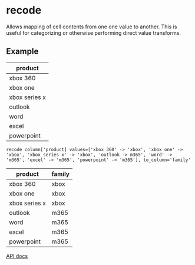 # recode

Allows mapping of cell contents from one one value to another. This is useful for categorizing or otherwise performing direct value transforms.

## Example

| product       |
| ------------- |
| xbox 360      |
| xbox one      |
| xbox series x |
| outlook       |
| word          |
| excel         |
| powerpoint    |

`recode column['product] values=['xbox 360' -> 'xbox', 'xbox one' -> 'xbox', 'xbox series x' -> 'xbox', 'outlook -> m365', 'word' -> 'm365', 'excel' -> 'm365', 'powerpoint' -> 'm365'], to_column='family'`

| product       | family |
| ------------- | ------ |
| xbox 360      | xbox   |
| xbox one      | xbox   |
| xbox series x | xbox   |
| outlook       | m365   |
| word          | m365   |
| excel         | m365   |
| powerpoint    | m365   |

[API docs](https://github.com/microsoft/datashaper/blob/main/javascript/schema/docs/markdown/schema.recodeargs.md)